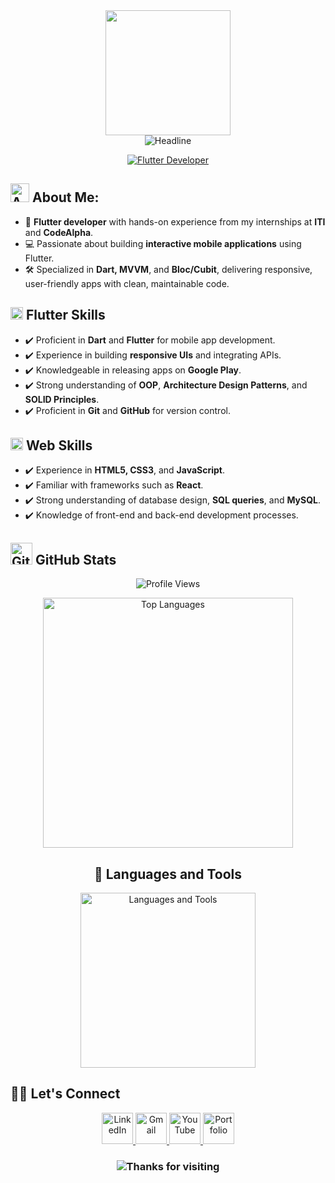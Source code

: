 <div id="header" align="center">
    <img src="https://github.com/thompsonemerson/thompsonemerson/raw/master/cover-thompson.png" height="200" />
</div>

<div align="center">
    <img src="https://readme-typing-svg.herokuapp.com?color=cyan&size=32&center=true&vCenter=true&width=600&height=50&lines=Hi+there,+I'm+Mohamed+👨‍💻+👋" alt="Headline" />
</div>

<p align="center">
    <a href="https://github.com/Mohamed-khaled0/readme-typing-svg">
        <img src="https://readme-typing-svg.herokuapp.com?font=Time+New+Roman&color=cyan&size=25&center=true&vCenter=true&width=600&height=100&lines=Flutter+Developer;Software+Engineer" alt="Flutter Developer" />
    </a>
</p>

<!-- ======= About Section ======= -->
## <img src="https://media.giphy.com/media/iY8CRBdQXODJSCERIr/giphy.gif" width="30px" alt="About Me"> About Me:

- 🌱 **Flutter developer** with hands-on experience from my internships at **ITI** and **CodeAlpha**.
- 💻 Passionate about building **interactive mobile applications** using Flutter.
- 🛠️ Specialized in **Dart, MVVM**, and **Bloc/Cubit**, delivering responsive, user-friendly apps with clean, maintainable code.

## <img src="https://media.giphy.com/media/QssGEmpkyEOhBCb7e1/giphy.gif" width="20" alt="Flutter Skills"> <b> Flutter Skills </b>

- ✔️ Proficient in **Dart** and **Flutter** for mobile app development.
- ✔️ Experience in building **responsive UIs** and integrating APIs.
- ✔️ Knowledgeable in releasing apps on **Google Play**.
- ✔️ Strong understanding of **OOP**, **Architecture Design Patterns**, and **SOLID Principles**.
- ✔️ Proficient in **Git** and **GitHub** for version control.

## <img src="https://media2.giphy.com/media/QssGEmpkyEOhBCb7e1/giphy.gif?cid=ecf05e47a0n3gi1bfqntqmob8g9aid1oyj2wr3ds3mg700bl&rid=giphy.gif" width="20" alt="Web Skills"> <b> Web Skills </b>

- ✔️ Experience in **HTML5, CSS3**, and **JavaScript**.
- ✔️ Familiar with frameworks such as **React**.
- ✔️ Strong understanding of database design, **SQL queries**, and **MySQL**.
- ✔️ Knowledge of front-end and back-end development processes.
<!-- ======= End Web Skills Section ======= -->

<!-- ======= Github Stats Section ======= -->
## <img src="https://media.giphy.com/media/iY8CRBdQXODJSCERIr/giphy.gif" width="35" alt="GitHub Stats"> <b> GitHub Stats </b>

<p align="center">
    <img src="https://komarev.com/ghpvc/?username=Mohamed-khaled0&label=Profile%20views&color=0e75b6&style=flat" alt="Profile Views" />
</p>

<div align="center">
    <a href="https://github.com/Mohamed-khaled0">
        <img width="400" src="https://github-readme-stats.vercel.app/api/top-langs/?username=Mohamed-khaled0&size_weight=0.2&count_weight=0.5&title_color=61dafb&text_color=ffffff&icon_color=61dafb&bg_color=20232a&langs_count=8&layout=compact&border_color=61dafb&hide_border=true" alt="Top Languages" />
    </a>
</div>

<!-- ======= End Github Stats Section ======= -->

<!-- ======= Languages and Tools Section ======= -->
<h2 align="center">🔧 Languages and Tools</h2> 
<p align="center">
    <img width="280px" src="https://skillicons.dev/icons?i=flutter,dart,html,css,tailwind,js,ts,react,mysql,postman,git&perline=4" alt="Languages and Tools" />
</p>

<!-- ======= End Languages and Tools Section ======= -->

<!-- ======= Connect Section ======= -->
## 🙋‍♀️ Let's Connect

<p align="center">
    <a href="https://linkedin.com/in/mohamed-khaled3/">
        <img width="50px" src="https://img.icons8.com/ios-filled/50/4a90e2/linkedin.png" alt="LinkedIn" />
    </a>
    <a href="mailto:mohamedalshraby3@gmail.com">
        <img width="50px" src="https://img.icons8.com/ios-filled/50/ea4335/gmail.png" alt="Gmail" />
    </a>
    <a href="https://www.youtube.com/@mohamedalshraby3">
        <img width="50px" src="https://img.icons8.com/ios-filled/50/ff0000/youtube-play.png" alt="YouTube" />
    </a>
    <a href="https://mohamed-khaled-software-engineer.netlify.app/">
        <img width="50px" src="https://img.icons8.com/ios-filled/50/000000/domain.png" alt="Portfolio" />
    </a>
</p>

<!-- ======= End Connect Section ======= -->

<h3 align="center">
    <img src="https://readme-typing-svg.herokuapp.com/?font=Righteous&size=25&center=true&vCenter=true&width=500&height=70&duration=4000&lines=Thanks+for+visiting!+✌️;+Shoot+me+a+message+on+LinkedIn!;I'm+always+down+to+collab+:)" alt="Thanks for visiting" />
</h3>
